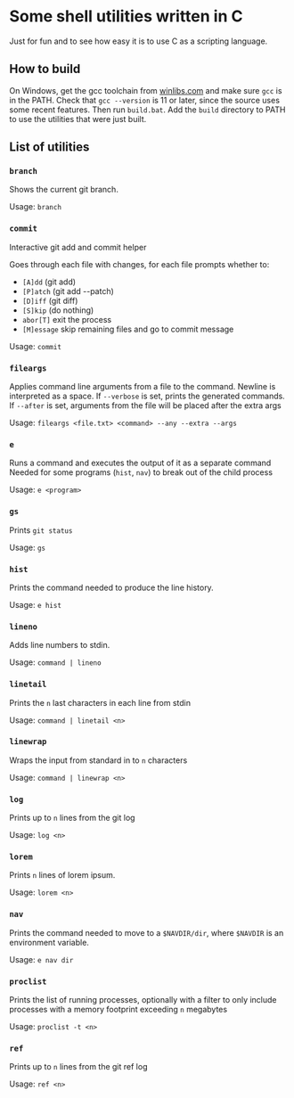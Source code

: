 # Some shell utilities written in C

Just for fun and to see how easy it is to use C as a scripting language.

## How to build

On Windows, get the gcc toolchain from [winlibs.com][winlibs.com] and make sure `gcc` is in the PATH.
Check that `gcc --version` is 11 or later, since the source uses some recent features.
Then run `build.bat`.
Add the `build` directory to PATH to use the utilities that were just built.

## List of utilities

### `branch`

Shows the current git branch.

Usage: `branch`

### `commit`

Interactive git add and commit helper

Goes through each file with changes, for each file prompts whether to:

* `[A]dd` (git add)
* `[P]atch` (git add --patch)
* `[D]iff` (git diff)
* `[S]kip` (do nothing)
* `abor[T]` exit the process
* `[M]essage` skip remaining files and go to commit message

Usage: `commit`

### `fileargs`

Applies command line arguments from a file to the command.
Newline is interpreted as a space.
If `--verbose` is set, prints the generated commands.
If `--after` is set, arguments from the file will be placed after the extra args

Usage: `fileargs <file.txt> <command> --any --extra --args`

### `e`

Runs a command and executes the output of it as a separate command
Needed for some programs (`hist`, `nav`) to break out of the child process

Usage: `e <program>`

### `gs`

Prints `git status`

Usage: `gs`

### `hist`

Prints the command needed to produce the line history.

Usage: `e hist`

### `lineno`

Adds line numbers to stdin.

Usage: `command | lineno`

### `linetail`

Prints the `n` last characters in each line from stdin

Usage: `command | linetail <n>`

### `linewrap`

Wraps the input from standard in to `n` characters

Usage: `command | linewrap <n>`

### `log`

Prints up to `n` lines from the git log

Usage: `log <n>`

### `lorem`

Prints `n` lines of lorem ipsum.

Usage: `lorem <n>`

### `nav`

Prints the command needed to move to a `$NAVDIR/dir`,
where `$NAVDIR` is an environment variable.

Usage: `e nav dir`

### `proclist`

Prints the list of running processes, optionally with a filter
to only include processes with a memory footprint exceeding `n` megabytes

Usage: `proclist -t <n>`

### `ref`

Prints up to `n` lines from the git ref log

Usage: `ref <n>`


[winlibs.com]: https://winlibs.com/
